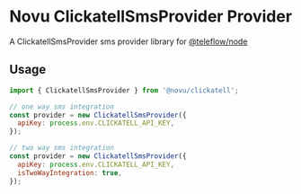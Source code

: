 # Novu ClickatellSmsProvider Provider

A ClickatellSmsProvider sms provider library for [@teleflow/node](https://github.com/novuhq/novu)

## Usage

```javascript
import { ClickatellSmsProvider } from '@novu/clickatell';

// one way sms integration
const provider = new ClickatellSmsProvider({
  apiKey: process.env.CLICKATELL_API_KEY,
});

// two way sms integration
const provider = new ClickatellSmsProvider({
  apiKey: process.env.CLICKATELL_API_KEY,
  isTwoWayIntegration: true,
});
```
